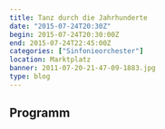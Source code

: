 ```yaml
---
title: Tanz durch die Jahrhunderte
date: "2015-07-24T20:30Z"
begin: 2015-07-24T20:30:00Z
end: 2015-07-24T22:45:00Z
categories: ["Sinfonieorchester"]
location: Marktplatz
banner: 2011-07-20-21-47-09-1883.jpg
type: blog
---
```

## Programm

